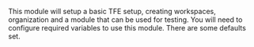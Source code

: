 This module will setup a basic TFE setup, creating workspaces, organization and a module that can be used for testing.
You will need to configure required variables to use this module. There are some defaults set.
